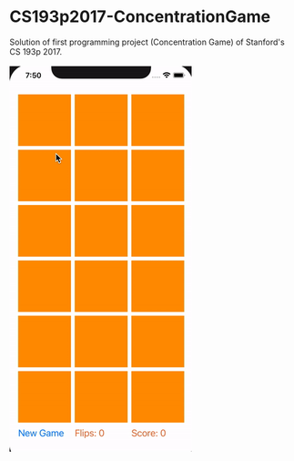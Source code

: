 # CS193p2017-ConcentrationGame
Solution of first programming project (Concentration Game) of Stanford's CS 193p 2017.
<br/><br/>
![Demo Gif Image](demo.gif)
